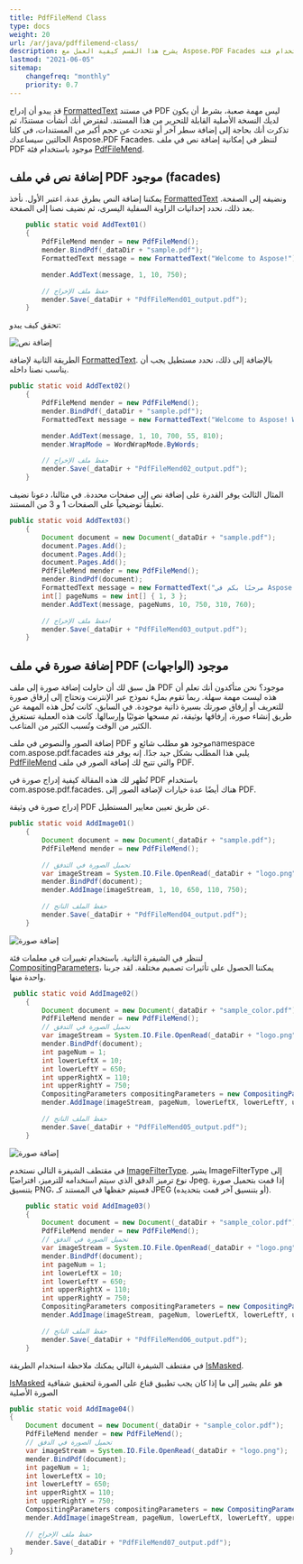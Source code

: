 ```yaml
---
title: PdfFileMend Class
type: docs
weight: 20
url: /ar/java/pdffilemend-class/
description: يشرح هذا القسم كيفية العمل مع Aspose.PDF Facades باستخدام فئة PdfFileMend.
lastmod: "2021-06-05"
sitemap:
    changefreq: "monthly"
    priority: 0.7
---
```


قد يبدو أن إدراج [FormattedText](https://reference.aspose.com/pdf/java/com.aspose.pdf.facades/FormattedText) في مستند PDF ليس مهمة صعبة، بشرط أن يكون لديك النسخة الأصلية القابلة للتحرير من هذا المستند. لنفترض أنك أنشأت مستندًا، ثم تذكرت أنك بحاجة إلى إضافة سطر آخر أو نتحدث عن حجم أكبر من المستندات، في كلتا الحالتين سيساعدك Aspose.PDF Facades. لننظر في إمكانية إضافة نص في ملف PDF موجود باستخدام فئة [PdfFileMend](https://reference.aspose.com/pdf/java/com.aspose.pdf.facades/PdfFileMend).

## إضافة نص في ملف PDF موجود (facades)

يمكننا إضافة النص بطرق عدة.
 اعتبر الأول. نأخذ [FormattedText](https://reference.aspose.com/pdf/java/com.aspose.pdf.facades/FormattedText) ونضيفه إلى الصفحة. بعد ذلك، نحدد إحداثيات الزاوية السفلية اليسرى، ثم نضيف نصنا إلى الصفحة.

```java
    public static void AddText01()
    {
        PdfFileMend mender = new PdfFileMend();
        mender.BindPdf(_dataDir + "sample.pdf");
        FormattedText message = new FormattedText("Welcome to Aspose!");

        mender.AddText(message, 1, 10, 750);

        // حفظ ملف الإخراج
        mender.Save(_dataDir + "PdfFileMend01_output.pdf");
    }
```

تحقق كيف يبدو:

![إضافة نص](/pdf/ar/net/images/add_text.png)

الطريقة الثانية لإضافة [FormattedText](https://reference.aspose.com/pdf//java/com.aspose.pdf.facades/formattedtext). بالإضافة إلى ذلك، نحدد مستطيل يجب أن يناسب نصنا داخله.

```java
public static void AddText02()
    {
        PdfFileMend mender = new PdfFileMend();
        mender.BindPdf(_dataDir + "sample.pdf");
        FormattedText message = new FormattedText("Welcome to Aspose! Welcome to Aspose!");

        mender.AddText(message, 1, 10, 700, 55, 810);
        mender.WrapMode = WordWrapMode.ByWords;

        // حفظ ملف الإخراج
        mender.Save(_dataDir + "PdfFileMend02_output.pdf");
    }
```

المثال الثالث يوفر القدرة على إضافة نص إلى صفحات محددة. في مثالنا، دعونا نضيف تعليقاً توضيحياً على الصفحات 1 و 3 من المستند.

```java
public static void AddText03()
    {
        Document document = new Document(_dataDir + "sample.pdf");
        document.Pages.Add();
        document.Pages.Add();
        document.Pages.Add();
        PdfFileMend mender = new PdfFileMend();
        mender.BindPdf(document);
        FormattedText message = new FormattedText("مرحبًا بكم في Aspose!");
        int[] pageNums = new int[] { 1, 3 };
        mender.AddText(message, pageNums, 10, 750, 310, 760);

        // احفظ ملف الإخراج
        mender.Save(_dataDir + "PdfFileMend03_output.pdf");
    }
```

## إضافة صورة في ملف PDF موجود (الواجهات)

هل سبق لك أن حاولت إضافة صورة إلى ملف PDF موجود؟
 نحن متأكدون أنك تعلم أن هذه ليست مهمة سهلة. ربما تقوم بملء نموذج عبر الإنترنت وتحتاج إلى إرفاق صورة للتعريف أو إرفاق صورتك بسيرة ذاتية موجودة. في السابق، كانت تُحل هذه المهمة عن طريق إنشاء صورة، إرفاقها بوثيقة، ثم مسحها ضوئيًا وإرسالها. كانت هذه العملية تستغرق الكثير من الوقت وتُسبب الكثير من المتاعب.

إضافة الصور والنصوص في ملف PDF موجود هو مطلب شائع وnamespace com.aspose.pdf.facades يلبي هذا المطلب بشكل جيد جدًا. إنه يوفر فئة [PdfFileMend](https://reference.aspose.com/pdf/java/com.aspose.pdf.facades/PdfFileMend) والتي تتيح لك إضافة الصور في ملف PDF.

تُظهر لك هذه المقالة كيفية إدراج صورة في PDF باستخدام com.aspose.pdf.facades. هناك أيضًا عدة خيارات لإضافة الصور إلى PDF.

إدراج صورة في وثيقة PDF عن طريق تعيين معايير المستطيل.

```java
public static void AddImage01()
    {
        Document document = new Document(_dataDir + "sample.pdf");
        PdfFileMend mender = new PdfFileMend();

        // تحميل الصورة في التدفق
        var imageStream = System.IO.File.OpenRead(_dataDir + "logo.png");
        mender.BindPdf(document);
        mender.AddImage(imageStream, 1, 10, 650, 110, 750);

        // حفظ الملف الناتج
        mender.Save(_dataDir + "PdfFileMend04_output.pdf");
    }
```

![إضافة صورة](/pdf/ar/net/images/add_image1.png)

لننظر في الشيفرة الثانية. باستخدام تغييرات في معلمات فئة [CompositingParameters](https://reference.aspose.com/pdf/java/com.aspose.pdf/CompositingParameters)، يمكننا الحصول على تأثيرات تصميم مختلفة. لقد جربنا واحدة منها.

```java
 public static void AddImage02()
    {
        Document document = new Document(_dataDir + "sample_color.pdf");
        PdfFileMend mender = new PdfFileMend();
        // تحميل الصورة في التدفق
        var imageStream = System.IO.File.OpenRead(_dataDir + "logo.png");
        mender.BindPdf(document);
        int pageNum = 1;
        int lowerLeftX = 10;
        int lowerLeftY = 650;
        int upperRightX = 110;
        int upperRightY = 750;
        CompositingParameters compositingParameters = new CompositingParameters(BlendMode.Multiply);
        mender.AddImage(imageStream, pageNum, lowerLeftX, lowerLeftY, upperRightX, upperRightY, compositingParameters);

        // حفظ الملف الناتج
        mender.Save(_dataDir + "PdfFileMend05_output.pdf");
    }
```


![إضافة صورة](/pdf/ar/net/images/add_image2.png)

في مقتطف الشيفرة التالي نستخدم [ImageFilterType](https://reference.aspose.com/pdf/java/com.aspose.pdf/ImageFilterType). يشير ImageFilterType إلى نوع ترميز الدفق الذي سيتم استخدامه للترميز، افتراضيًا Jpeg. إذا قمت بتحميل صورة بتنسيق PNG، فسيتم حفظها في المستند كـ JPEG (أو بتنسيق آخر قمت بتحديده).

```java
    public static void AddImage03()
    {
        Document document = new Document(_dataDir + "sample_color.pdf");
        PdfFileMend mender = new PdfFileMend();
        // تحميل الصورة في الدفق
        var imageStream = System.IO.File.OpenRead(_dataDir + "logo.png");
        mender.BindPdf(document);
        int pageNum = 1;
        int lowerLeftX = 10;
        int lowerLeftY = 650;
        int upperRightX = 110;
        int upperRightY = 750;
        CompositingParameters compositingParameters = new CompositingParameters(BlendMode.Exclusion, ImageFilterType.Flate);
        mender.AddImage(imageStream, pageNum, lowerLeftX, lowerLeftY, upperRightX, upperRightY, compositingParameters);

        // حفظ الملف الناتج
        mender.Save(_dataDir + "PdfFileMend06_output.pdf");
    }
```


في مقتطف الشيفرة التالي يمكنك ملاحظة استخدام الطريقة [IsMasked](https://reference.aspose.com/pdf/java/com.aspose.pdf/CompositingParameters#isMasked--).

[IsMasked](https://reference.aspose.com/pdf/java/com.aspose.pdf/CompositingParameters#isMasked--) هو علم يشير إلى ما إذا كان يجب تطبيق قناع على الصورة لتحقيق شفافية الصورة الأصلية

```java
public static void AddImage04()
{
    Document document = new Document(_dataDir + "sample_color.pdf");
    PdfFileMend mender = new PdfFileMend();
    // تحميل الصورة في الدفق
    var imageStream = System.IO.File.OpenRead(_dataDir + "logo.png");
    mender.BindPdf(document);
    int pageNum = 1;
    int lowerLeftX = 10;
    int lowerLeftY = 650;
    int upperRightX = 110;
    int upperRightY = 750;
    CompositingParameters compositingParameters = new CompositingParameters(BlendMode.Multiply, ImageFilterType.Flate,false);
    mender.AddImage(imageStream, pageNum, lowerLeftX, lowerLeftY, upperRightX, upperRightY, compositingParameters);

    // حفظ ملف الإخراج
    mender.Save(_dataDir + "PdfFileMend07_output.pdf");
}
```